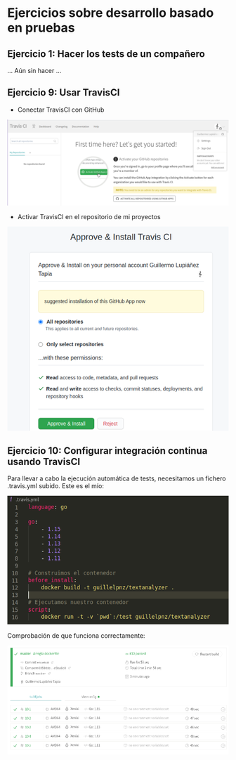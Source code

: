 # Ejercicios sobre desarrollo basado en pruebas

## Ejercicio 1: Hacer los tests de un compañero

... Aún sin hacer ...

## Ejercicio 9: Usar TravisCI

- Conectar TravisCI con GitHub

![Conectar travis a GitHub](./imagenes/connect_travis_github.png)

- Activar TravisCI en el repositorio de mi proyectos

![Activar travis en mi repositorio](./imagenes/activate_travis_repositories.png)

## Ejercicio 10: Configurar integración continua usando TravisCI

Para llevar a cabo la ejecución automática de tests, necesitamos un fichero
.travis.yml subido. Este es el mío:

![Archivo .travis.yml](./imagenes/travis_docker.png)

Comprobación de que funciona correctamente:

![Travis funcionando](./imagenes/travis_funcionando.png)
